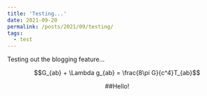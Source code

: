 ```yaml
---
title: 'Testing...'
date: 2021-09-20
permalink: /posts/2021/09/testing/
tags:
  - test
---
```


Testing out the blogging feature...

$$G_{ab} + \Lambda g_{ab} = \frac{8\pi G}{c^4}T_{ab}$$

<center>
  
  ##Hello!

</center>
